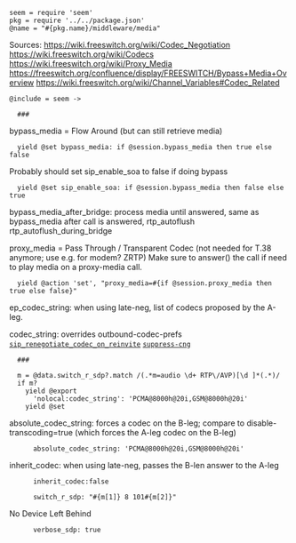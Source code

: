     seem = require 'seem'
    pkg = require '../../package.json'
    @name = "#{pkg.name}/middleware/media"

Sources:
https://wiki.freeswitch.org/wiki/Codec_Negotiation
https://wiki.freeswitch.org/wiki/Codecs
https://wiki.freeswitch.org/wiki/Proxy_Media
https://freeswitch.org/confluence/display/FREESWITCH/Bypass+Media+Overview
https://wiki.freeswitch.org/wiki/Channel_Variables#Codec_Related

    @include = seem ->

      ###

bypass_media = Flow Around (but can still retrieve media)

      yield @set bypass_media: if @session.bypass_media then true else false

Probably should set  sip_enable_soa to false if doing bypass

      yield @set sip_enable_soa: if @session.bypass_media then false else true

bypass_media_after_bridge: process media until answered, same as bypass_media after call is answered,
rtp_autoflush
rtp_autoflush_during_bridge


proxy_media = Pass Through / Transparent Codec (not needed for T.38 anymore; use e.g. for modem? ZRTP)
Make sure to answer() the call if need to play media on a proxy-media call.

      yield @action 'set', "proxy_media=#{if @session.proxy_media then true else false}"

ep_codec_string: when using late-neg, list of codecs proposed by the A-leg.

codec_string: overrides outbound-codec-prefs
[`sip_renegotiate_codec_on_reinvite`](https://wiki.freeswitch.org/wiki/Variable_sip_renegotiate_codec_on_reinvite)
[`suppress-cng`](https://wiki.freeswitch.org/wiki/Variable_suppress-cng)

      ###

      m = @data.switch_r_sdp?.match /(.*m=audio \d+ RTP\/AVP)[\d ]*(.*)/
      if m?
        yield @export
          'nolocal:codec_string': 'PCMA@8000h@20i,GSM@8000h@20i'
        yield @set

absolute_codec_string: forces a codec on the B-leg; compare to disable-transcoding=true (which forces the A-leg codec on the B-leg)

          absolute_codec_string: 'PCMA@8000h@20i,GSM@8000h@20i'

inherit_codec: when using late-neg, passes the B-len answer to the A-leg

          inherit_codec:false

          switch_r_sdp: "#{m[1]} 8 101#{m[2]}"

No Device Left Behind

          verbose_sdp: true
